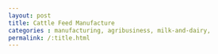 ```yaml
---
layout: post
title: Cattle Feed Manufacture
categories : manufacturing, agribusiness, milk-and-dairy,
permalink: /:title.html
---
```

